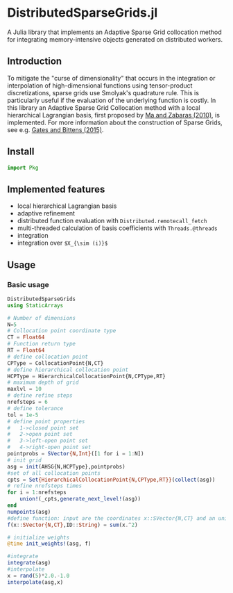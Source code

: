 # DistributedSparseGrids.jl

A Julia library that implements an Adaptive Sparse Grid collocation method for integrating memory-intensive objects generated on distributed workers.


## Introduction

To mitigate the "curse of dimensionality" that occurs in the integration or interpolation of high-dimensional functions using tensor-product discretizations, sparse grids use Smolyak's quadrature rule. This is particularly useful if the evaluation of the underlying function is costly. In this library an Adaptive Sparse Grid Collocation method with a local hierarchical Lagrangian basis, first proposed by [Ma and Zabaras (2010)](https://www.sciencedirect.com/science/article/pii/S002199910900028X), is implemented. For more information about the construction of Sparse Grids, see e.g. [Gates and Bittens (2015)](https://arxiv.org/abs/1509.01462).

## Install

```julia
import Pkg
```

## Implemented features

-	local hierarchical Lagrangian basis
-	adaptive refinement
-	distributed function evaluation with ```Distributed.remotecall_fetch```
-	multi-threaded calculation of basis coefficients with ```Threads.@threads```
-	integration
-	integration over `$X_{\sim (i)}$`

## Usage


### Basic usage
```julia
DistributedSparseGrids
using StaticArrays 

# Number of dimensions
N=5
# Collocation point coordinate type
CT = Float64
# Function return type
RT = Float64
# define collocation point
CPType = CollocationPoint{N,CT}
# define hierarchical collocation point
HCPType = HierarchicalCollocationPoint{N,CPType,RT}
# maximum depth of grid
maxlvl = 10
# define refine steps
nrefsteps = 6
# define tolerance
tol = 1e-5
# define point properties 
#	1->closed point set
# 	2->open point set
#	3->left-open point set
#	4->right-open point set
pointprobs = SVector{N,Int}([1 for i = 1:N])
# init grid
asg = init(AHSG{N,HCPType},pointprobs)
#set of all collocation points
cpts = Set{HierarchicalCollocationPoint{N,CPType,RT}}(collect(asg))
# refine nrefsteps times
for i = 1:nrefsteps
	union!(_cpts,generate_next_level!(asg))
end
numpoints(asg)
#define function: input are the coordinates x::SVector{N,CT} and an unique id ID::String (e.g. "1_1_1_1")
f(x::SVector{N,CT},ID::String) = sum(x.^2)

# initialize weights
@time init_weights!(asg, f)

#integrate
integrate(asg)
#interpolate
x = rand(5)*2.0.-1.0
interpolate(asg,x)
```

```julia
```

```julia
```